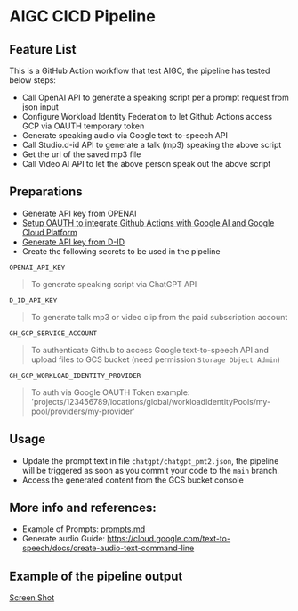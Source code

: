 # AIGC CICD Pipeline

## Feature List
 
This is a GitHub Action workflow that test AIGC, the pipeline has tested below steps:
* Call OpenAI API to generate a speaking script per a prompt request from json input
* Configure Workload Identity Federation to let Github Actions access GCP via OAUTH temporary token
* Generate speaking audio via Google text-to-speech API
* Call Studio.d-id API to generate a talk (mp3) speaking the above script
* Get the url of the saved mp3 file
* Call Video AI API to let the above person speak out the above script

## Preparations
* Generate API key from OPENAI
* [Setup OAUTH to integrate Github Actions with Google AI and Google Cloud Platform](https://github.com/marketplace/actions/authenticate-to-google-cloud#setup)
* [Generate API key from D-ID](https://d-id.readme.io/reference/basic-authentication)
* Create the following secrets to be used in the pipeline

`OPENAI_API_KEY`
> To generate speaking script via ChatGPT API 

`D_ID_API_KEY`
> To generate talk mp3 or video clip from the paid subscription account

`GH_GCP_SERVICE_ACCOUNT`
> To authenticate Github to access Google text-to-speech API and upload files to GCS bucket (need permission `Storage Object Admin`)

`GH_GCP_WORKLOAD_IDENTITY_PROVIDER`
> To auth via Google OAUTH Token
> example: 'projects/123456789/locations/global/workloadIdentityPools/my-pool/providers/my-provider'

## Usage
* Update the prompt text in file `chatgpt/chatgpt_pmt2.json`, the pipeline will be triggered as soon as you commit your code to the `main` branch.
* Access the generated content from the GCS bucket console

## More info and references:
* Example of Prompts: [prompts.md](./prompts.md)
* Generate audio Guide: https://cloud.google.com/text-to-speech/docs/create-audio-text-command-line

## Example of the pipeline output
[Screen Shot](./SCR-20230307-n6x.png)